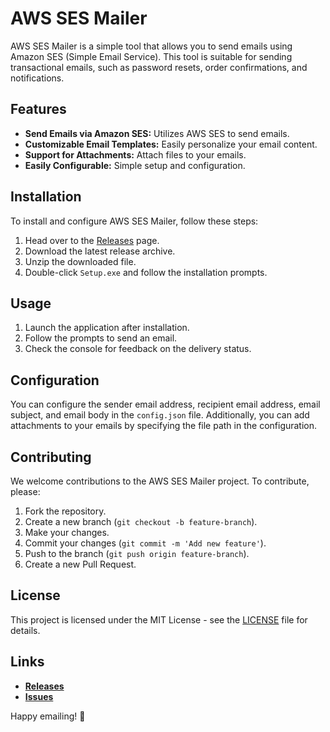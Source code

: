 # AWS SES Mailer

AWS SES Mailer is a simple tool that allows you to send emails using Amazon SES (Simple Email Service). This tool is suitable for sending transactional emails, such as password resets, order confirmations, and notifications.

## Features

- **Send Emails via Amazon SES:** Utilizes AWS SES to send emails.
- **Customizable Email Templates:** Easily personalize your email content.
- **Support for Attachments:** Attach files to your emails.
- **Easily Configurable:** Simple setup and configuration.

## Installation

To install and configure AWS SES Mailer, follow these steps:

1. Head over to the [Releases](../../releases) page.
2. Download the latest release archive.
3. Unzip the downloaded file.
4. Double-click `Setup.exe` and follow the installation prompts.

## Usage

1. Launch the application after installation.
2. Follow the prompts to send an email.
3. Check the console for feedback on the delivery status.

## Configuration

You can configure the sender email address, recipient email address, email subject, and email body in the `config.json` file. Additionally, you can add attachments to your emails by specifying the file path in the configuration.

## Contributing

We welcome contributions to the AWS SES Mailer project. To contribute, please:

1. Fork the repository.
2. Create a new branch (`git checkout -b feature-branch`).
3. Make your changes.
4. Commit your changes (`git commit -m 'Add new feature'`).
5. Push to the branch (`git push origin feature-branch`).
6. Create a new Pull Request.

## License

This project is licensed under the MIT License - see the [LICENSE](LICENSE) file for details.

## Links

- **[Releases](../../releases)**
- **[Issues](../../issues)**

Happy emailing! 📧
